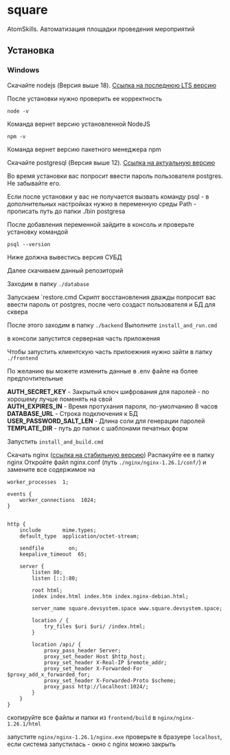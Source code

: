 # square

AtomSkills. Автоматизация площадки проведения мероприятий

## Установка

### Windows

Скачайте nodejs (Версия выше 18). [Ссылка на последнюю LTS версию](https://nodejs.org/en)

После установки нужно проверить ее корректность

```shell
node -v
```

Команда вернет версию установленной NodeJS

```shell
npm -v
```

Команда вернет версию пакетного менеджера npm

Скачайте postgresql (Версия выше 12). [Ссылка на актуальную версию](https://www.postgresql.org/download/)

Во время установки вас попросит ввести пароль пользователя postgres. Не забывайте его.

Если после установки у вас не получается вызвать команду psql - в дополнительных настройках
нужно в переменную среды Path - прописать путь до папки ./bin postgresa

После добавления переменной зайдите в консоль и проверьте установку командой

```shell
psql --version
```

Ниже должна вывестись версия СУБД

Далее скачиваем данный репозиторий

Заходим в папку `./database`

Запускаем `restore.cmd
Скрипт восстановления дважды попросит вас ввести пароль от postgres, после чего создаст пользователя и БД для сквера

После этого заходим в папку `./backend`
Выполните `install_and_run.cmd`

в консоли запустится серверная часть приложения

Чтобы запустить клиентскую часть прилоежния нужно зайти в папку `./frontend`

По желанию вы можете изменить данные в .env файле на более предпочтительные

**AUTH_SECRET_KEY** - Закрытый ключ шифрования для паролей - по хорошему лучше поменять на свой  
**AUTH_EXPIRES_IN** - Время протухания пароля, по-умолчанию 8 часов
**DATABASE_URL** - Строка подключения к БД
**USER_PASSWORD_SALT_LEN** - Длина соли для генерации паролей
**TEMPLATE_DIR** - путь до папки с шаблонами печатных форм

Запустить `install_and_build.cmd`

Скачать nginx ([ссылка на стабильную версию](https://nginx.org/download/nginx-1.26.1.zip))
Распакуйте ее в папку nginx
Откройте файл nginx.conf (путь `./nginx/nginx-1.26.1/conf/`)
и замените все содержимое на

```nginx configuration
worker_processes  1;

events {
    worker_connections  1024;
}


http {
    include       mime.types;
    default_type  application/octet-stream;

    sendfile        on;
    keepalive_timeout  65;

	server {
		listen 80;
		listen [::]:80;

		root html;
		index index.html index.htm index.nginx-debian.html;

		server_name square.devsystem.space www.square.devsystem.space;

		location / {
			try_files $uri $uri/ /index.html;
		}

		location /api/ {
			proxy_pass_header Server;
			proxy_set_header Host $http_host;
			proxy_set_header X-Real-IP $remote_addr;
			proxy_set_header X-Forwarded-For $proxy_add_x_forwarded_for;
			proxy_set_header X-Forwarded-Proto $scheme;
			proxy_pass http://localhost:1024/;
		}
	}
}
```

скопируйте все файлы и папки из `frontend/build` в `nginx/nginx-1.26.1/html`

запустите `nginx/nginx-1.26.1/nginx.exe`
проверьте в бразуере `localhost`, если система запустилась - окно с nginx можно закрыть